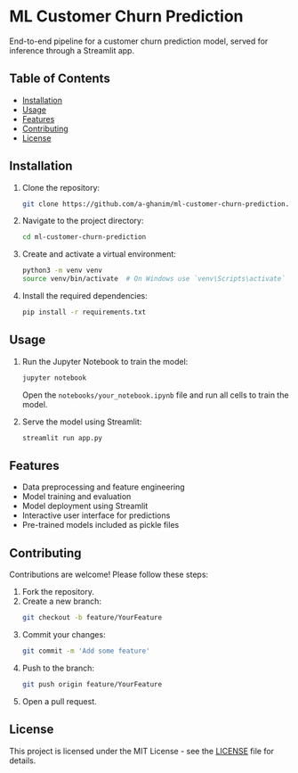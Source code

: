 # ML Customer Churn Prediction

End-to-end pipeline for a customer churn prediction model, served for inference through a Streamlit app.

## Table of Contents

- [Installation](#installation)
- [Usage](#usage)
- [Features](#features)
- [Contributing](#contributing)
- [License](#license)

## Installation

1. Clone the repository:
    ```sh
    git clone https://github.com/a-ghanim/ml-customer-churn-prediction.git
    ```
2. Navigate to the project directory:
    ```sh
    cd ml-customer-churn-prediction
    ```
3. Create and activate a virtual environment:
    ```sh
    python3 -m venv venv
    source venv/bin/activate  # On Windows use `venv\Scripts\activate`
    ```
4. Install the required dependencies:
    ```sh
    pip install -r requirements.txt
    ```

## Usage

1. Run the Jupyter Notebook to train the model:
    ```sh
    jupyter notebook
    ```
    Open the `notebooks/your_notebook.ipynb` file and run all cells to train the model.

2. Serve the model using Streamlit:
    ```sh
    streamlit run app.py
    ```

## Features

- Data preprocessing and feature engineering
- Model training and evaluation
- Model deployment using Streamlit
- Interactive user interface for predictions
- Pre-trained models included as pickle files

## Contributing

Contributions are welcome! Please follow these steps:

1. Fork the repository.
2. Create a new branch:
    ```sh
    git checkout -b feature/YourFeature
    ```
3. Commit your changes:
    ```sh
    git commit -m 'Add some feature'
    ```
4. Push to the branch:
    ```sh
    git push origin feature/YourFeature
    ```
5. Open a pull request.

## License

This project is licensed under the MIT License - see the [LICENSE](LICENSE) file for details.
